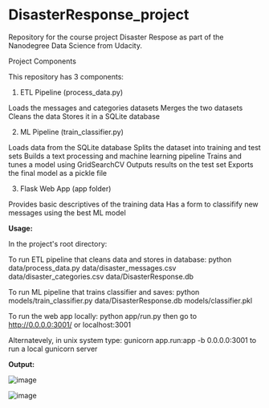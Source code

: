 # DisasterResponse_project


Repository for the course project Disaster Respose as part of the Nanodegree Data Science from Udacity.

Project Components

This repository has 3 components:

1. ETL Pipeline (process_data.py)
   
  Loads the messages and categories datasets
  Merges the two datasets
  Cleans the data
  Stores it in a SQLite database
  
2. ML Pipeline (train_classifier.py)
   
  Loads data from the SQLite database
  Splits the dataset into training and test sets
  Builds a text processing and machine learning pipeline
  Trains and tunes a model using GridSearchCV
  Outputs results on the test set
  Exports the final model as a pickle file
  
3. Flask Web App (app folder)
   
  Provides basic descriptives of the training data
  Has a form to classifify new messages using the best ML model

**Usage:**

In the project's root directory:

  To run ETL pipeline that cleans data and stores in database:
python data/process_data.py data/disaster_messages.csv data/disaster_categories.csv data/DisasterResponse.db

  To run ML pipeline that trains classifier and saves:
python models/train_classifier.py data/DisasterResponse.db models/classifier.pkl

  To run the web app locally:
python app/run.py then go to http://0.0.0.0:3001/ or localhost:3001

Alternatevely, in unix system type: gunicorn app.run:app -b 0.0.0.0:3001 to run a local gunicorn server

**Output:**

![image](https://github.com/CarmenElenaIlie/DisasterResponse_project/assets/144029233/47370b66-cc48-45e9-8ba4-9a7a26b9fa17)


![image](https://github.com/CarmenElenaIlie/DisasterResponse_project/assets/144029233/0f9b56b7-8f79-484e-aeaf-1027959314df)


